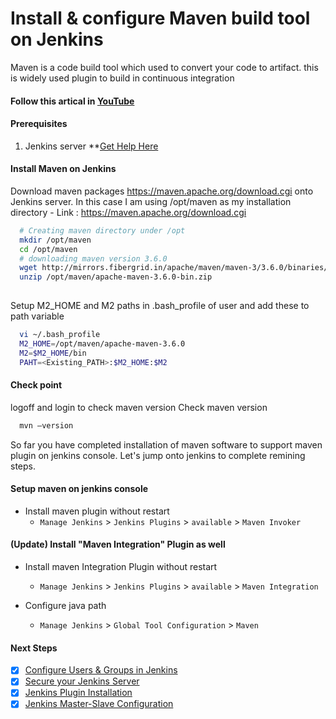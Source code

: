#  Install & configure Maven build tool on Jenkins
Maven is a code build tool which used to convert your code to artifact. this is widely used plugin to build in continuous integration

#### Follow this artical in **[YouTube](https://www.youtube.com/watch?v=wgfsVmHnAiM)**

#### Prerequisites
1. Jenkins server **[Get Help Here](https://www.youtube.com/watch?v=M32O4Yv0ANc)

#### Install Maven on Jenkins
Download maven packages https://maven.apache.org/download.cgi onto Jenkins server. In this case I am using /opt/maven as my installation directory
	- Link : https://maven.apache.org/download.cgi
```sh
  # Creating maven directory under /opt
  mkdir /opt/maven
  cd /opt/maven
  # downloading maven version 3.6.0
  wget http://mirrors.fibergrid.in/apache/maven/maven-3/3.6.0/binaries/apache-maven-3.6.0-bin.zip
  unzip /opt/maven/apache-maven-3.6.0-bin.zip
  
 ```
	
Setup M2_HOME and M2 paths in .bash_profile of user and add these to path variable
```sh
  vi ~/.bash_profile
  M2_HOME=/opt/maven/apache-maven-3.6.0
  M2=$M2_HOME/bin
  PAHT=<Existing_PATH>:$M2_HOME:$M2
```
#### Check point 
logoff and login to check maven version
Check maven version 
```sh
  mvn –version
```
So far you have completed installation of maven software to support maven plugin on jenkins console. Let's jump onto jenkins to complete remining steps. 

#### Setup maven on jenkins console
- Install maven plugin without restart  
  - `Manage Jenkins` > `Jenkins Plugins` > `available` > `Maven Invoker`
  
#### (Update) Install "Maven Integration" Plugin as well
- Install maven Integration Plugin without restart 
  - `Manage Jenkins` > `Jenkins Plugins` > `available` > `Maven Integration`
  
- Configure java path
  - `Manage Jenkins` > `Global Tool Configuration` > `Maven`

#### Next Steps

- [x] [Configure Users & Groups in Jenkins](https://youtu.be/jZOqcB32dYM)
- [x] [Secure your Jenkins Server](https://youtu.be/19FmJumnkDc)
- [x] [Jenkins Plugin Installation](https://youtu.be/p_PqPBbjaZ4)
- [x] [Jenkins Master-Slave Configuration](https://youtu.be/hwrYURP4O2k)

